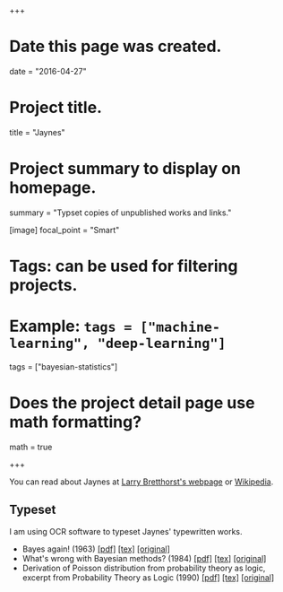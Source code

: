 +++
# Date this page was created.
date = "2016-04-27"

# Project title.
title = "Jaynes"

# Project summary to display on homepage.
summary = "Typset copies of unpublished works and links."

[image]
  focal_point = "Smart"

# Tags: can be used for filtering projects.
# Example: `tags = ["machine-learning", "deep-learning"]`
tags = ["bayesian-statistics"]

# Does the project detail page use math formatting?
math = true

+++

You can read about Jaynes at [Larry Bretthorst's webpage](https://bayes.wustl.edu/etj/etj.html) or [Wikipedia](https://en.wikipedia.org/wiki/Edwin_Thompson_Jaynes).

## Typeset

I am using OCR software to typeset Jaynes' typewritten works.

* Bayes again! (1963) [[pdf]](https://github.com/andrewfowlie/website/raw/master/content/resources/jaynes/bayes_again.pdf) [[tex]](https://github.com/andrewfowlie/website/raw/master/content/resources/jaynes/bayes_again.tex) [[original]](https://bayes.wustl.edu/etj/articles/bayes.again.pdf)
* What's wrong with Bayesian methods? (1984) [[pdf]](https://github.com/andrewfowlie/website/raw/master/content/resources/jaynes/whats_wrong.pdf) [[tex]](https://github.com/andrewfowlie/website/raw/master/content/resources/jaynes/whats_wrong.tex) [[original]](https://bayes.wustl.edu/etj/articles/bayesian.methods.pdf)
* Derivation of Poisson distribution from probability
theory as logic, excerpt from Probability Theory as Logic (1990) [[pdf]](https://github.com/andrewfowlie/website/raw/master/content/resources/jaynes/poisson.pdf) [[tex]](https://github.com/andrewfowlie/website/raw/master/content/resources/jaynes/poisson.tex) [[original]](https://bayes.wustl.edu/etj/articles/prob.as.logic.pdf)
